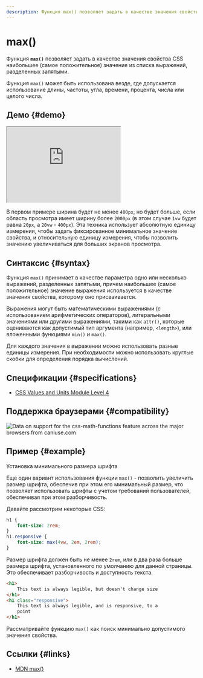 ```yaml
---
description: Функция max() позволяет задать в качестве значения свойства CSS наибольшее (самое положительное) значение из списка выражений, разделенных запятыми
---
```


# max()

Функция **`max()`** позволяет задать в качестве значения свойства CSS наибольшее (самое положительное) значение из списка выражений, разделенных запятыми.

Функция `max()` может быть использована везде, где допускается использование длины, частоты, угла, времени, процента, числа или целого числа.

## Демо {#demo}

<iframe class="interactive is-default-height" height="200" src="https://interactive-examples.mdn.mozilla.net/pages/css/function-max.html" title="MDN Web Docs Interactive Example" loading="lazy" data-readystate="complete"></iframe>

В первом примере ширина будет не менее `400px`, но будет больше, если область просмотра имеет ширину более `2000px` (в этом случае `1vw` будет равна `20px`, а `20vw` - `400px`). Эта техника использует абсолютную единицу измерения, чтобы задать фиксированное минимальное значение свойства, и относительную единицу измерения, чтобы позволить значению увеличиваться для больших экранов просмотра.

## Синтаксис {#syntax}

Функция `max()` принимает в качестве параметра одно или несколько выражений, разделенных запятыми, причем наибольшее (самое положительное) значение выражения используется в качестве значения свойства, которому оно присваивается.

Выражения могут быть математическими выражениями (с использованием арифметических операторов), литеральными значениями или другими выражениями, такими как `attr()`, которые оцениваются как допустимый тип аргумента (например, `<length>`), или вложенными функциями `min()` и `max()`.

Для каждого значения в выражении можно использовать разные единицы измерения. При необходимости можно использовать круглые скобки для определения порядка вычислений.

## Спецификации {#specifications}

-   [CSS Values and Units Module Level 4](https://drafts.csswg.org/css-values/#calc-notation)

## Поддержка браузерами {#compatibility}

<p class="ciu_embed" data-feature="css-math-functions" data-periods="future_1,current,past_1,past_2" data-accessible-colours="false">
<picture>
<source type="image/webp" srcset="https://caniuse.bitsofco.de/image/css-math-functions.webp">
<source type="image/png" srcset="https://caniuse.bitsofco.de/image/css-math-functions.png">
<img src="https://caniuse.bitsofco.de/image/css-math-functions.jpg" alt="Data on support for the css-math-functions feature across the major browsers from caniuse.com">
</picture>
</p>

## Пример {#example}

Установка минимального размера шрифта

Еще один вариант использования функции `max()` - позволить увеличить размер шрифта, обеспечив при этом его минимальный размер, что позволяет использовать шрифты с учетом требований пользователей, обеспечивая при этом разборчивость.

Давайте рассмотрим некоторые CSS:

```css
h1 {
	font-size: 2rem;
}
h1.responsive {
	font-size: max(4vw, 2em, 2rem);
}
```

Размер шрифта должен быть не менее `2rem`, или в два раза больше размера шрифта, установленного по умолчанию для данной страницы. Это обеспечивает разборчивость и доступность текста.

```html
<h1>
	This text is always legible, but doesn't change size
</h1>
<h1 class="responsive">
	This text is always legible, and is responsive, to a
	point
</h1>
```

Рассматривайте функцию `max()` как поиск минимально допустимого значения свойства.

## Ссылки {#links}

-   [MDN max()](https://developer.mozilla.org/docs/Web/CSS/max)
